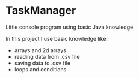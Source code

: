 # TaskManager
Little console program using basic Java knowledge

In this project I use basic knowledge like: 
- arrays and 2d arrays
- reading data from .csv file
- saving data to .csv file
- loops and conditions
